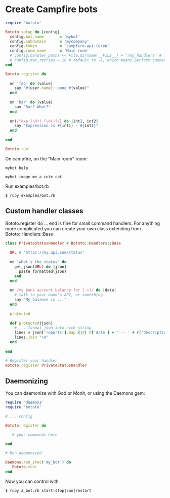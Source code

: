 # Create Campfire bots

```ruby
require 'bototo'

Bototo.setup do |config|
  config.bot_name       = 'mybot'
  config.subdomain      = 'mycompany'
  config.token          = 'campfire-api-token'
  config.room_name      = 'Main room'
  # config.handler_paths << File.dirname(__FILE__) + '/my_handlers' # load custom handlers from here
  # config.max_retries = 10 # default to -1, which means perform connection retries on drop forever.
end

Bototo.register do
  
  on 'foo' do |value|
    say "#{user.name}: pong #{value}"
  end
  
  on 'bar' do |value|
    say "Bar? What?"
  end
  
  on(/^exp (\d+) (\d+)?/) do |int1, int2|
    say "Expression is #{int1} - #{int2}"
  end
  
end

Bototo.run!
```

On campfire, on the "Main room" room:

    mybot help
    
    mybot image me a cute cat
    

Run examples/bot.rb

    $ ruby examples/bot.rb

## Custom handler classes

Bototo.register do ... end is fine for small command handlers. For anything more complicated you can create your own class extending from Bototo::Handlers::Base

```ruby
class PrivateStatusHandler < Bototo::Handlers::Base
  
  URL = 'https://my.api.com/status'
  
  on "what's the status" do 
    get_json(URL) do |json|
      paste formatted(json)
    end
  end
  
  on /my bank account balance for (.+)/ do |date|
    # talk to your bank's API, or something
    say "My balance is ..."
  end
  
  protected
  
  def protected(json)
    # ... format json into nice string
    lines = json['reports'].map {|r| r['date'] + ' -- ' + r['description']}
    lines.join "\n"
  end
  
end

# Register your handler
Bototo.register PrivateStatusHandler
```

## Daemonizing

You can daemonize with God or Monit, or using the Daemons gem:

```ruby
require 'daemons'
require 'bototo'

# ... config

Bototo.register do

   # your commands here
   
end

# Run daemonized

Daemons.run_proc('my_bot') do
   Bototo.run!
end
```

Now you can control with

    $ ruby a_bot.rb start|stop|run|restart
